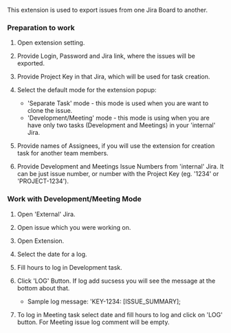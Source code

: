 This extension is used to export issues from one Jira Board to another.

### Preparation to work

1) Open extension setting.
2) Provide Login, Password and Jira link, where the issues will be exported.
3) Provide Project Key in that Jira, which will be used for task creation.
4) Select the default mode for the extension popup:
        
    - 'Separate Task' mode - this mode is used when you are want to clone the issue.
    - 'Development/Meeting' mode - this mode is using when you are have only two tasks 
    (Development and Meetings) in your 'internal' Jira.
    
5) Provide names of Assignees, if you will use the extension for creation task for another team members.
6) Provide Development and Meetings Issue Numbers from 'internal' Jira. 
It can be just issue number, or number with the Project Key (eg. '1234' or 'PROJECT-1234').


### Work with Development/Meeting Mode

1) Open 'External' Jira.
2) Open issue which you were working on.
3) Open Extension.
4) Select the date for a log.
5) Fill hours to log in Development task.
6) Click 'LOG' Button. If log add sucsess you will see the message at the bottom about that.
    
    - Sample log message: 'KEY-1234: [ISSUE_SUMMARY];

7) To log in Meeting task select date and fill hours to log and click on 'LOG' button.
For Meeting issue log comment will be empty.


